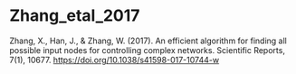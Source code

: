 # Zhang_etal_2017
Zhang, X., Han, J., &amp; Zhang, W. (2017). An efficient algorithm for finding all possible input nodes for controlling complex networks. Scientific Reports, 7(1), 10677. https://doi.org/10.1038/s41598-017-10744-w
